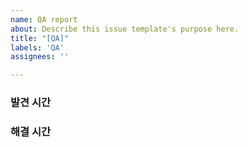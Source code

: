 ```yaml
---
name: QA report
about: Describe this issue template's purpose here.
title: "[QA]"
labels: 'QA'
assignees: ''

---
```


<!--이미지 첨부-->

### 발견 시간


### 해결 시간
